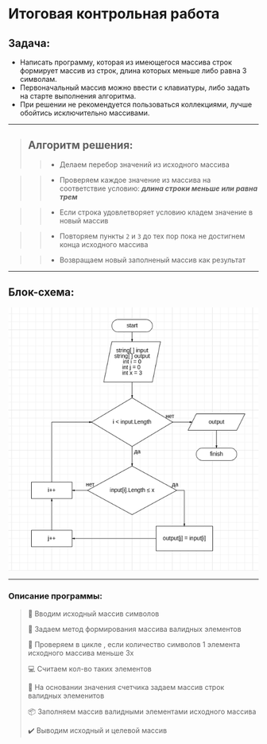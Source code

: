 # Итоговая контрольная работа

## Задача:
* Написать программу, которая из имеющегося массива строк формирует массив из строк, длина которых меньше либо равна 3 символам.
* Первоначальный массив можно ввести с клавиатуры, либо задать на старте выполнения алгоритма. 
* При решении не рекомендуется пользоваться коллекциями, лучше обойтись исключительно массивами.

---

>## Алгоритм решения:
>>* Делаем перебор значений из исходного массива

>>* Проверяем каждое значение из массива на соответствие условию: ***длина строки меньше или равна трем***

>>* Если строка удовлетворяет условию кладем значение в новый массив

>>* Повторяем пункты `2` и `3` до тех пор пока не достигнем конца исходного массива

>>* Возвращаем новый заполненый массив как результат

---

## Блок-схема:

![diagram](/hw1/diagram.png)

---

### Описание программы:

> :pencil: Вводим исходный массив символов
> 
> :wrench: Задаем метод формирования массива валидных элементов
> 
> :key: Проверяем в цикле , если количество символов 1 элемента исходного массива меньше 3x
> 
> :computer: Считаем кол-во таких элементов 
> 
> :page_with_curl: На основании значения счетчика задаем массив строк валидных элеменитов 
> 
> :package: Заполняем массив валидными элементами исходного массива
> 
> :heavy_check_mark: Выводим исходный и целевой массив
